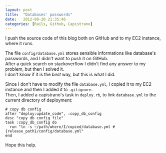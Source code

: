 ```yaml
---
layout: post
title:  "Databases' passwords"
date:   2012-09-20 21:35:46
categories: [Rails, Github, Capistrano]
---
```


I push the source code of this blog both on GitHub and to my EC2 instance, where it runs.
  
The file `config/database.yml` stores sensible informations like database's passwords, and I didn't want to push it on GitHub.  
After a quick search on stackoverflow I didn't find any answer to my problem, but then I solved it.  
I don't know if it is the _best_ way, but this is what I did.
 
Since I don't have to modify the file `database.yml`, I copied it to my EC2 instance and then I added it to `.gitignore`.  
Then, I added a capistrano's task in `deploy.rb`, to link `database.yml` to the current directory of deployment:

    # copy db config
    after "deploy:update_code", :copy_db_config
    desc "copy db config file"
    task :copy_db_config do
      run "ln -s ~/path/where/I/copied/database.yml #{release_path}/config/database.yml"
    end
    
Hope this help.